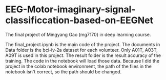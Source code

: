 # EEG-Motor-imaginary-signal-classificcation-based-on-EEGNet
The final project of Mingyang Gao (mg7170) in deep learning course.

The final_project.ipynb is the main code of the project. The documents in Data folder is the bci-iv-2a dataset for each volunteer. Only A01T, A03T, A09T is used in this project. The result folder is the result accuracy of the training. The code in the notebook will load those data. Because I did the project in the colab notebook environment, the path of the files in the notebook isn't correct, so the path should be changed.
